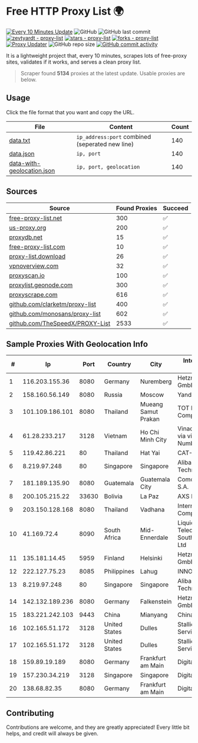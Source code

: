 
# Free HTTP Proxy List 🌍

[![Every 10 Minutes Update](https://github.com/mertguvencli/http-proxy-list/actions/workflows/main.yml/badge.svg?branch=main)](https://github.com/mertguvencli/http-proxy-list/actions/workflows/main.yml)
![GitHub](https://img.shields.io/github/license/mertguvencli/http-proxy-list)
![GitHub last commit](https://img.shields.io/github/last-commit/mertguvencli/http-proxy-list)
[![zevtyardt - proxy-list](https://img.shields.io/static/v1?label=zevtyardt&message=proxy-list&color=blue&logo=github)](https://github.com/zevtyardt/proxy-list "Go to GitHub repo")
[![stars - proxy-list](https://img.shields.io/github/stars/zevtyardt/proxy-list?style=social)](https://github.com/zevtyardt/proxy-list)
[![forks - proxy-list](https://img.shields.io/github/forks/zevtyardt/proxy-list?style=social)](https://github.com/zevtyardt/proxy-list)
[![Proxy Updater](https://github.com/zevtyardt/proxy-list/workflows/Proxy%20Updater/badge.svg)](https://github.com/zevtyardt/proxy-list/actions?query=workflow:"Proxy+Updater")
![GitHub repo size](https://img.shields.io/github/repo-size/zevtyardt/proxy-list)
[![GitHub commit activity](https://img.shields.io/github/commit-activity/m/zevtyardt/proxy-list?logo=commits)](https://github.com/zevtyardt/proxy-list/commits/main)

It is a lightweight project that, every 10 minutes, scrapes lots of free-proxy sites, validates if it works, and serves a clean proxy list.

> Scraper found **5134** proxies at the latest update. Usable proxies are below.

## Usage

Click the file format that you want and copy the URL.

|File|Content|Count|
|----|-------|-----|
|[data.txt](https://raw.githubusercontent.com/mertguvencli/http-proxy-list/main/proxy-list/data.txt)|`ip_address:port` combined (seperated new line)|140|
|[data.json](https://raw.githubusercontent.com/mertguvencli/http-proxy-list/main/proxy-list/data.json)|`ip, port`|140|
|[data-with-geolocation.json](https://raw.githubusercontent.com/mertguvencli/http-proxy-list/main/proxy-list/data-with-geolocation.json)|`ip, port, geolocation`|140|

## Sources

|Source|Found Proxies|Succeed|
|------|-------------|-------|
|[free-proxy-list.net](https://free-proxy-list.net)|300|✅|
|[us-proxy.org](https://www.us-proxy.org)|200|✅|
|[proxydb.net](http://proxydb.net)|15|✅|
|[free-proxy-list.com](https://free-proxy-list.com/?page=&port=&type%5B%5D=http&type%5B%5D=https&up_time=0&search=Search)|10|✅|
|[proxy-list.download](https://www.proxy-list.download/HTTP)|26|✅|
|[vpnoverview.com](https://vpnoverview.com/privacy/anonymous-browsing/free-proxy-servers)|32|✅|
|[proxyscan.io](https://www.proxyscan.io)|100|✅|
|[proxylist.geonode.com](https://proxylist.geonode.com/api/proxy-list?limit=300&page=1&sort_by=lastChecked&sort_type=desc&protocols=http,https)|300|✅|
|[proxyscrape.com](https://api.proxyscrape.com/v2/?request=displayproxies&protocol=http&timeout=10000&country=all&ssl=all&anonymity=all)|616|✅|
|[github.com/clarketm/proxy-list](https://raw.githubusercontent.com/clarketm/proxy-list/master/proxy-list-raw.txt)|400|✅|
|[github.com/monosans/proxy-list](https://raw.githubusercontent.com/monosans/proxy-list/main/proxies/http.txt)|602|✅|
|[github.com/TheSpeedX/PROXY-List](https://raw.githubusercontent.com/TheSpeedX/PROXY-List/master/http.txt)|2533|✅|


## Sample Proxies With Geolocation Info

|#|Ip|Port|Country|City|Internet Service Provider|
|-|--|----|-------|----|-------------------------|
|1|116.203.155.36|8080|Germany|Nuremberg|Hetzner Online GmbH|
|2|158.160.56.149|8080|Russia|Moscow|Yandex.Cloud LLC|
|3|101.109.186.101|8080|Thailand|Mueang Samut Prakan|TOT Public Company Limited|
|4|61.28.233.217|3128|Vietnam|Ho Chi Minh City|Vinadata broadcast via vinagame AS Number|
|5|119.42.86.221|80|Thailand|Hat Yai|CAT-BB|
|6|8.219.97.248|80|Singapore|Singapore|Alibaba (US) Technology Co., Ltd.|
|7|181.189.135.90|8080|Guatemala|Guatemala City|Comcel Guatemala S.A.|
|8|200.105.215.22|33630|Bolivia|La Paz|AXS Bolivia S. A.|
|9|203.150.128.168|8080|Thailand|Vadhana|Internet Thailand Company Ltd|
|10|41.169.72.4|8090|South Africa|Mid-Ennerdale|Liquid Telecommunications South Africa (Pty) Ltd|
|11|135.181.14.45|5959|Finland|Helsinki|Hetzner Online GmbH|
|12|222.127.75.23|8085|Philippines|Lahug|INNOVE|
|13|8.219.97.248|80|Singapore|Singapore|Alibaba (US) Technology Co., Ltd.|
|14|142.132.189.236|8080|Germany|Falkenstein|Hetzner Online GmbH|
|15|183.221.242.103|9443|China|Mianyang|China Mobile|
|16|102.165.51.172|3128|United States|Dulles|Stallion Network Services Limited|
|17|102.165.51.172|3128|United States|Dulles|Stallion Network Services Limited|
|18|159.89.19.189|8080|Germany|Frankfurt am Main|DigitalOcean, LLC|
|19|157.230.34.219|3128|Singapore|Singapore|DigitalOcean, LLC|
|20|138.68.82.35|8080|Germany|Frankfurt am Main|DigitalOcean, LLC|



## Contributing

Contributions are welcome, and they are greatly appreciated! Every
little bit helps, and credit will always be given.

